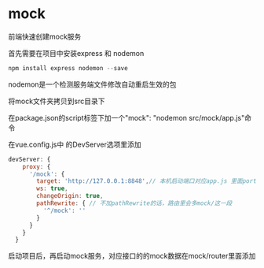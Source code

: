 # mock
前端快速创建mock服务

首先需要在项目中安装express 和 nodemon
```javascript
npm install express nodemon --save
```

nodemon是一个检测服务端文件修改自动重启生效的包

将mock文件夹拷贝到src目录下

在package.json的script标签下加一个"mock": "nodemon src/mock/app.js"命令

在vue.config.js中 的DevServer选项里添加
```javascript
devServer: {
    proxy: {
      '/mock': {
        target: 'http://127.0.0.1:8848',// 本机启动端口对应app.js 里面port的值
        ws: true,
        changeOrigin: true,
        pathRewrite: { // 不加pathRewrite的话，路由里会多mock/这一段
          '^/mock': ''
        }
      }
    }
  }
```

启动项目后，再启动mock服务，对应接口的的mock数据在mock/router里面添加